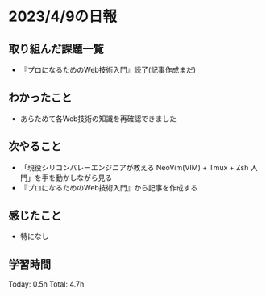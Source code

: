 # 2023/4/9の日報
## 取り組んだ課題一覧
* 『プロになるためのWeb技術入門』読了(記事作成まだ)
## わかったこと
* あらためて各Web技術の知識を再確認できました
## 次やること
* 「現役シリコンバレーエンジニアが教える NeoVim(VIM) + Tmux + Zsh 入門」を手を動かしながら見る
* 『プロになるためのWeb技術入門』から記事を作成する
## 感じたこと
* 特になし
## 学習時間
Today: 0.5h
Total: 4.7h